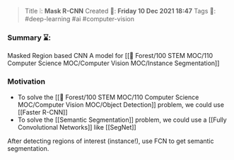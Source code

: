 > Title ❕: **Mask R-CNN**
> Created 📅: **Friday 10 Dec 2021 18:47**
  Tags 📎: #deep-learning #ai  #computer-vision 

### Summary ⌛:
Masked Region based CNN
A model for [[🌳 Forest/100 STEM MOC/110 Computer Science MOC/Computer Vision MOC/Instance Segmentation]]

### Motivation
- To solve the [[🌳 Forest/100 STEM MOC/110 Computer Science MOC/Computer Vision MOC/Object Detection]] problem, we could use [[Faster R-CNN]]
- To solve the [[Semantic Segmentation]] problem, we could use a [[Fully Convolutional Networks]] like [[SegNet]]

After detecting regions of interest (instance!), use FCN to get semantic segmentation.